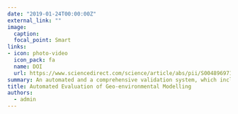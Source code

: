 ```yaml
---
date: "2019-01-24T00:00:00Z"
external_link: ""
image:
  caption: 
  focal_point: Smart
links:
- icon: photo-video
  icon_pack: fa
  name: DOI
  url: https://www.sciencedirect.com/science/article/abs/pii/S0048969719304966
summary: An automated and a comprehensive validation system, which includes both the cutoff-dependent and –independent evaluation criteria for spatial modelling approaches, has not yet been developed for GIS based methodologies. This study, for the first time, aims to fill this gap by designing and evaluating a user-friendly model validation approach, denoted as Performance Measure Tool (PMT), and developed using freely available Python programming platform. 
title: Automated Evaluation of Geo-environmental Modelling
authors: 
  - admin
---
```

